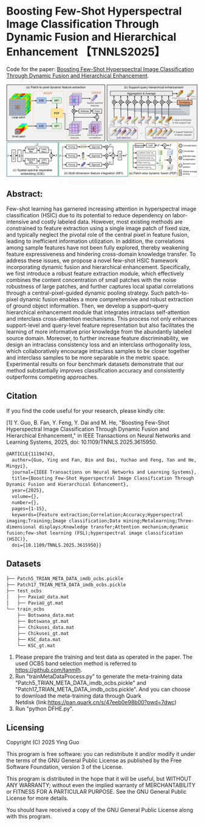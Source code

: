 # Boosting Few-Shot Hyperspectral Image Classification Through Dynamic Fusion and Hierarchical Enhancement 【TNNLS2025】

Code for the paper: [Boosting Few-Shot Hyperspectral Image Classification Through Dynamic Fusion and Hierarchical Enhancement](https://ieeexplore.ieee.org/document/11194743).

<p align='center'>
  <img src='Figures/overview.png' width="800px">
</p>

## Abstract:
Few-shot learning has garnered increasing attention in hyperspectral image classification (HSIC) due to its potential to reduce dependency on labor-intensive and costly labeled data. However, most existing methods are constrained to feature extraction using a single image patch of fixed size, and typically neglect the pivotal role of the central pixel in feature fusion, leading to inefficient information utilization. In addition, the correlations among sample features have not been fully explored, thereby weakening feature expressiveness and hindering cross-domain knowledge transfer. To address these issues, we propose a novel few-shot HSIC framework incorporating dynamic fusion and hierarchical enhancement. Specifically, we first introduce a robust feature extraction module, which effectively combines the content concentration of small patches with the noise robustness of large patches, and further captures local spatial correlations through a central-pixel-guided dynamic pooling strategy. Such patch-to-pixel dynamic fusion enables a more comprehensive and robust extraction of ground object information. Then, we develop a support–query hierarchical enhancement module that integrates intraclass self-attention and interclass cross-attention mechanisms. This process not only enhances support-level and query-level feature representation but also facilitates the learning of more informative prior knowledge from the abundantly labeled source domain. Moreover, to further increase feature discriminability, we design an intraclass consistency loss and an interclass orthogonality loss, which collaboratively encourage intraclass samples to be closer together and interclass samples to be more separable in the metric space. Experimental results on four benchmark datasets demonstrate that our method substantially improves classification accuracy and consistently outperforms competing approaches.

## Citation

If you find the code useful for your research, please kindly cite:

[1] Y. Guo, B. Fan, Y. Feng, Y. Dai and M. He, "Boosting Few-Shot Hyperspectral Image Classification Through Dynamic Fusion and Hierarchical Enhancement," in IEEE Transactions on Neural Networks and Learning Systems, 2025, doi: 10.1109/TNNLS.2025.3615950.

```
@ARTICLE{11194743,
  author={Guo, Ying and Fan, Bin and Dai, Yuchao and Feng, Yan and He, Mingyi},
  journal={IEEE Transactions on Neural Networks and Learning Systems}, 
  title={Boosting Few-Shot Hyperspectral Image Classification Through Dynamic Fusion and Hierarchical Enhancement}, 
  year={2025},
  volume={},
  number={},
  pages={1-15},
  keywords={Feature extraction;Correlation;Accuracy;Hyperspectral imaging;Training;Image classification;Data mining;Metalearning;Three-dimensional displays;Knowledge transfer;Attention mechanism;dynamic fusion;few-shot learning (FSL);hyperspectral image classification (HSIC)},
  doi={10.1109/TNNLS.2025.3615950}}

```
## Datasets

```
├── Patch5_TRIAN_META_DATA_imdb_ocbs.pickle
├── Patch17_TRIAN_META_DATA_imdb_ocbs.pickle
├── test_ocbs
│   ├── PaviaU_data.mat
│   ├── PaviaU_gt.mat
└── train_ocbs
    ├── Botswana_data.mat
    ├── Botswana_gt.mat
    ├── Chikusei_data.mat
    ├── Chikusei_gt.mat
    ├── KSC_data.mat
    └── KSC_gt.mat
```
1) Please prepare the training and test data as operated in the paper. The used OCBS band selection method is referred to https://github.com/tanmlh.
2) Run "trainMetaDataProcess.py" to generate the meta-training data "Patch5_TRIAN_META_DATA_imdb_ocbs.pickle" and "Patch17_TRIAN_META_DATA_imdb_ocbs.pickle". And you can choose to download the meta-training data through Quark Netdisk (link:https://pan.quark.cn/s/47eeb0e98b00?pwd=7dwc)
3) Run "python DFHE.py".

Licensing
--
Copyright (C) 2025 Ying Guo

This program is free software: you can redistribute it and/or modify it under the terms of the GNU General Public License as published by the Free Software Foundation, version 3 of the License.

This program is distributed in the hope that it will be useful, but WITHOUT ANY WARRANTY; without even the implied warranty of MERCHANTABILITY or FITNESS FOR A PARTICULAR PURPOSE. See the GNU General Public License for more details.

You should have received a copy of the GNU General Public License along with this program.
